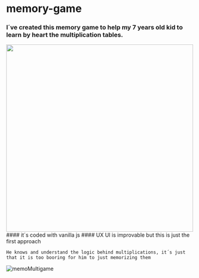 
# memory-game

### I´ve created this memory game to help my 7 years old kid to learn by heart the multiplication tables. 
 <img src= "https://user-images.githubusercontent.com/66262105/116687019-d6547a00-a9b4-11eb-80bb-ce59d5065bdd.png" width="500">
#### it´s coded with vanilla js
#### UX UI is improvable but this is just the first approach


`He knows and understand the logic behind multiplications, it´s just that it is too booring for him to just memorizing them`


 
![memoMultigame](https://user-images.githubusercontent.com/66262105/116687019-d6547a00-a9b4-11eb-80bb-ce59d5065bdd.png)


